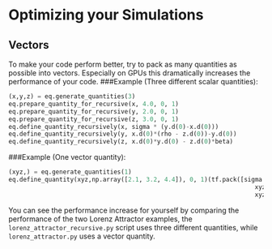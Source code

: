 # Optimizing your Simulations

## Vectors
To make your code perform better, try to pack as many quantities as possible into vectors. Especially on GPUs this dramatically 
increases the performance of your code. 
###Example (Three different scalar quantities):
``` python
(x,y,z) = eq.generate_quantities(3)
eq.prepare_quantity_for_recursive(x, 4.0, 0, 1)
eq.prepare_quantity_for_recursive(y, 2.0, 0, 1)
eq.prepare_quantity_for_recursive(z, 3.0, 0, 1)
eq.define_quantity_recursively(x, sigma * (y.d(0)-x.d(0)))
eq.define_quantity_recursively(y, x.d(0)*(rho - z.d(0))-y.d(0))
eq.define_quantity_recursively(z, x.d(0)*y.d(0) - z.d(0)*beta)
```
###Example (One vector quantity):
``` python
(xyz,) = eq.generate_quantities(1)
eq.define_quantity(xyz,np.array([2.1, 3.2, 4.4]), 0, 1)(tf.pack([sigma * (xyz.d(0)[1]-xyz.d(0)[0]),
                                                                    xyz.d(0)[0] * (rho - xyz.d(0)[2]) - xyz.d(0)[1],
                                                                    xyz.d(0)[0]*xyz.d(0)[1] - beta * xyz.d(0)[2]]))

```
You can see the performance increase for yourself by comparing the performance of the two Lorenz Attractor examples, 
the `lorenz_attractor_recursive.py` script uses three different quantities, while `lorenz_attractor.py` uses a vector quantity.